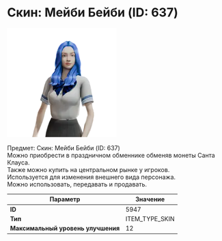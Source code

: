 # Скин: Мейби Бейби (ID: 637)

![Item Image](../img/5947.webp?raw=true)

Предмет: Скин: Мейби Бейби (ID: 637)<br>Можно приобрести в праздничном обменнике обменяв монеты Санта Клауса.<br>Также можно купить на центральном рынке у игроков.<br>Используется для изменения внешнего вида персонажа.<br>Можно использовать, передавать и продавать.


| Параметр | Значение |
|----------|----------|
| **ID** | 5947 |
| **Тип** | ITEM_TYPE_SKIN |
| **Максимальный уровень улучшения** | 12 |

